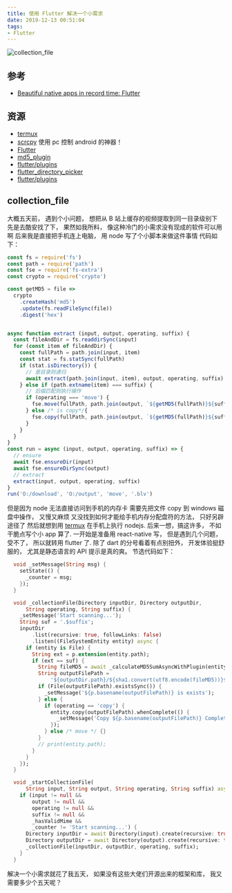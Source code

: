 ```yaml
---
title: 使用 Flutter 解决一个小需求
date: 2019-12-13 00:51:04
tags:
- Flutter
---
```


![collection_file](http://r.photo.store.qq.com/psb?/V12iDrZG1mzmnh/9MT7bJz9ghqKIAaxbiYqnBtHsBK56EJSZi6vay1gWIo!/r/dFQBAAAAAAAA)

[termux]: https://termux.com/
[Beautiful native apps in record time: Flutter]: https://floatsyi.com/2019/12/10/Beautiful-native-apps-in-record-time-Flutter/
[md5_plugin]: https://github.com/fluttervn/md5_plugin
[path]: https://github.com/dart-lang/path
[flutter/plugins]: https://github.com/flutter/plugins
[flutter_directory_picker]: https://github.com/DarkSouL11/flutter_directory_picker
[Flutter]: https://github.com/flutter/
[scrcpy]: https://github.com/Genymobile/scrcpy

## 参考
- [Beautiful native apps in record time: Flutter][]

## 资源
- [termux][]
- [scrcpy][] 使用 pc 控制 android 的神器！
- [Flutter][]
- [md5_plugin][]
- [flutter/plugins][]
- [flutter_directory_picker][]
- [flutter/plugins][]

<!-- more -->

## collection_file

大概五天前， 遇到个小问题， 想把从 B 站上缓存的视频提取到同一目录级别下
先是去酷安找了下， 果然如我所料， 像这种冷门的小需求没有现成的软件可以用啊
后来我是直接把手机连上电脑， 用 node 写了个小脚本来做这件事情
代码如下：
```js
const fs = require('fs')
const path = require('path')
const fse = require('fs-extra')
const crypto = require('crypto')

const getMD5 = file =>
  crypto
    .createHash('md5')
    .update(fs.readFileSync(file))
    .digest('hex')


async function extract (input, output, operating, suffix) {
  const fileAndDir = fs.readdirSync(input)
  for (const item of fileAndDir) {
    const fullPath = path.join(input, item)
    const stat = fs.statSync(fullPath)
    if (stat.isDirectory()) {
      // 是目录则递归
      await extract(path.join(input, item), output, operating, suffix)
    } else if (path.extname(item) === suffix) {
      // 后缀匹配则执行操作
      if (operating === 'move') {
        fse.move(fullPath, path.join(output, `${getMD5(fullPath)}${suffix}`))
      } else /* is copy*/{
        fse.copy(fullPath, path.join(output, `${getMD5(fullPath)}${suffix}`))
      }
    }
  }
}
const run = async (input, output, operating, suffix) => {
  // ensure
  await fse.ensureDir(input)
  await fse.ensureDirSync(output)
  // extract
  extract(input, output, operating, suffix)
}
run('O:/download', 'O:/output', 'move', '.blv')
```

但是因为 node 无法直接访问到手机的内存卡
需要先把文件 copy 到 windows 磁盘中操作， 又慢又麻烦
又没找到如何才能给手机内存分配盘符的方法， 只好另辟途径了
然后就想到用 [termux][] 在手机上执行 nodejs.
后来一想，搞这许多， 不如干脆点写个小 app 算了.
一开始是准备用 react-native 写， 但是遇到几个问题， 受不了， 所以就转用 flutter 了.
除了 dart 的分号看着有点别扭外， 开发体验挺舒服的， 尤其是静态语言的 API 提示是真的爽。
节选代码如下：
```dart
  void _setMessage(String msg) {
    setState(() {
      _counter = msg;
    });
  }

  void _collectionFile(Directory inputDir, Directory outputDir,
      String operating, String suffix) {
    _setMessage('Start scanning...');
    String suf = '.$suffix';
    inputDir
        .list(recursive: true, followLinks: false)
        .listen((FileSystemEntity entity) async {
      if (entity is File) {
        String ext = p.extension(entity.path);
        if (ext == suf) {
          String fileMD5 = await _calculateMD5SumAsyncWithPlugin(entity.path);
          String outputFilePath =
              '${outputDir.path}/${sha1.convert(utf8.encode(fileMD5))}$suf';
          if (File(outputFilePath).existsSync()) {
            _setMessage('${p.basename(outputFilePath)} is exists');
          } else {
            if (operating == 'copy') {
              entity.copy(outputFilePath).whenComplete(() {
                _setMessage('Copy ${p.basename(outputFilePath)} Complete');
              });
            } else /* move */ {}
          }
          // print(entity.path);
        }
      }
    });
  }

  void _startCollectionFile(
      String input, String output, String operating, String suffix) async {
    if (input != null &&
        output != null &&
        operating != null &&
        suffix != null &&
        _hasValidMime &&
        _counter != 'Start scanning...') {
      Directory inputDir = await Directory(input).create(recursive: true);
      Directory outputDir = await Directory(output).create(recursive: true);
      _collectionFile(inputDir, outputDir, operating, suffix);
    }
  }
```

解决一个小需求就花了我五天， 如果没有这些大佬们开源出来的框架和库， 我又需要多少个五天呢？


